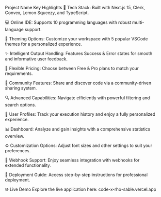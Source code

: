 Project Name
Key Highlights
🚀 Tech Stack:
Built with Next.js 15, Clerk, Convex, Lemon Squeezy, and TypeScript.

💻 Online IDE:
Supports 10 programming languages with robust multi-language support.

🎨 Theming Options:
Customize your workspace with 5 popular VSCode themes for a personalized experience.

✨ Intelligent Output Handling:
Features Success & Error states for smooth and informative user feedback.

💎 Flexible Pricing:
Choose between Free & Pro plans to match your requirements.

🤝 Community Features:
Share and discover code via a community-driven sharing system.

🔍 Advanced Capabilities:
Navigate efficiently with powerful filtering and search options.

👤 User Profiles:
Track your execution history and enjoy a fully personalized experience.

📊 Dashboard:
Analyze and gain insights with a comprehensive statistics overview.

⚙️ Customization Options:
Adjust font sizes and other settings to suit your preferences.

🔗 Webhook Support:
Enjoy seamless integration with webhooks for extended functionality.

🌟 Deployment Guide:
Access step-by-step instructions for professional deployment.

🌐 Live Demo
Explore the live application here: code-x-rho-sable.vercel.app
